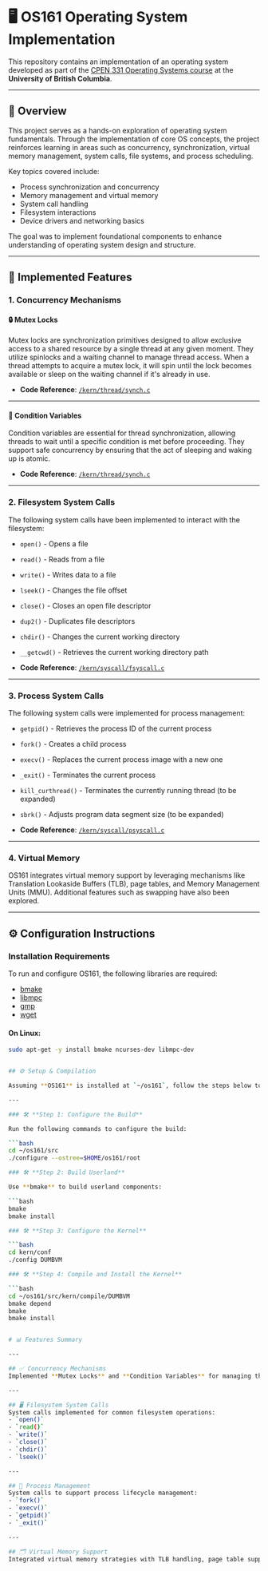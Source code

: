 # 🖥️ OS161 Operating System Implementation  

This repository contains an implementation of an operating system developed as part of the [CPEN 331 Operating Systems course](https://sites.google.com/site/cpen331/) at the **University of British Columbia**.

---

## 🔎 Overview  

This project serves as a hands-on exploration of operating system fundamentals. Through the implementation of core OS concepts, the project reinforces learning in areas such as concurrency, synchronization, virtual memory management, system calls, file systems, and process scheduling.  

Key topics covered include:  
- Process synchronization and concurrency  
- Memory management and virtual memory  
- System call handling  
- Filesystem interactions  
- Device drivers and networking basics  

The goal was to implement foundational components to enhance understanding of operating system design and structure.

---

## 🚀 Implemented Features  

### 1. **Concurrency Mechanisms**  

#### 🔒 Mutex Locks  
Mutex locks are synchronization primitives designed to allow exclusive access to a shared resource by a single thread at any given moment. They utilize spinlocks and a waiting channel to manage thread access. When a thread attempts to acquire a mutex lock, it will spin until the lock becomes available or sleep on the waiting channel if it's already in use.

- **Code Reference**: [`/kern/thread/synch.c`](#)  

---

#### 🛌 Condition Variables  
Condition variables are essential for thread synchronization, allowing threads to wait until a specific condition is met before proceeding. They support safe concurrency by ensuring that the act of sleeping and waking up is atomic.

- **Code Reference**: [`/kern/thread/synch.c`](#)

---

### 2. **Filesystem System Calls**  

The following system calls have been implemented to interact with the filesystem:  

- `open()` - Opens a file  
- `read()` - Reads from a file  
- `write()` - Writes data to a file  
- `lseek()` - Changes the file offset  
- `close()` - Closes an open file descriptor  
- `dup2()` - Duplicates file descriptors  
- `chdir()` - Changes the current working directory  
- `__getcwd()` - Retrieves the current working directory path  

- **Code Reference**: [`/kern/syscall/fsyscall.c`](#)

---

### 3. **Process System Calls**  

The following system calls were implemented for process management:  

- `getpid()` - Retrieves the process ID of the current process  
- `fork()` - Creates a child process  
- `execv()` - Replaces the current process image with a new one  
- `_exit()` - Terminates the current process  
- `kill_curthread()` - Terminates the currently running thread (to be expanded)  
- `sbrk()` - Adjusts program data segment size (to be expanded)  

- **Code Reference**: [`/kern/syscall/psyscall.c`](#)

---

### 4. **Virtual Memory**  

OS161 integrates virtual memory support by leveraging mechanisms like Translation Lookaside Buffers (TLB), page tables, and Memory Management Units (MMU). Additional features such as swapping have also been explored.

---

## ⚙️ Configuration Instructions  

### Installation Requirements  

To run and configure OS161, the following libraries are required:  
- [bmake](http://crufty.net/help/sjg/bmake.html)  
- [libmpc](http://www.multiprecision.org/index.php?prog=mpc)  
- [gmp](https://gmplib.org/)  
- [wget](https://www.gnu.org/software/wget/)

#### On Linux:  
```bash
sudo apt-get -y install bmake ncurses-dev libmpc-dev


## ⚙️ Setup & Compilation  

Assuming **OS161** is installed at `~/os161`, follow the steps below to configure and compile the kernel:

---

### 🛠️ **Step 1: Configure the Build**  

Run the following commands to configure the build:

```bash
cd ~/os161/src
./configure --ostree=$HOME/os161/root

### 🛠️ **Step 2: Build Userland**

Use **bmake** to build userland components:

```bash
bmake
bmake install

### 🛠️ **Step 3: Configure the Kernel**

```bash
cd kern/conf
./config DUMBVM

### 🛠️ **Step 4: Compile and Install the Kernel**

```bash
cd ~/os161/src/kern/compile/DUMBVM
bmake depend
bmake
bmake install


# 📊 Features Summary  

---

## ✅ Concurrency Mechanisms  
Implemented **Mutex Locks** and **Condition Variables** for managing thread-safe operations and process synchronization.  

---

## 🖥️ Filesystem System Calls  
System calls implemented for common filesystem operations:  
- `open()`  
- `read()`  
- `write()`  
- `close()`  
- `chdir()`  
- `lseek()`  

---

## 🔄 Process Management  
System calls to support process lifecycle management:  
- `fork()`  
- `execv()`  
- `getpid()`  
- `_exit()`  

---

## 🗂️ Virtual Memory Support  
Integrated virtual memory strategies with TLB handling, page table support, and swap management.  


